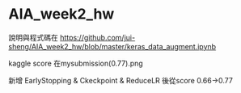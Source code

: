 # AIA_week2_hw

說明與程式碼在 https://github.com/jui-sheng/AIA_week2_hw/blob/master/keras_data_augment.ipynb

kaggle score 在mysubmission(0.77).png

新增 EarlyStopping & Ckeckpoint & ReduceLR 後從score 0.66->0.77


